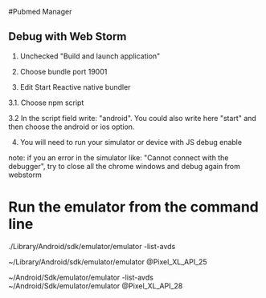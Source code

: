 
#Pubmed Manager

## Debug with Web Storm

1. Unchecked "Build and launch application"

2. Choose bundle port 19001

3. Edit Start Reactive native bundler

3.1. Choose npm script

3.2 In the script field write: "android". You could also write here "start" and then choose the android or ios option.

4. You will need to run your simulator or device with JS debug enable

note: if you an error in the simulator like: "Cannot connect with the debugger", try to close all the chrome windows and debug again from webstorm

# Run the emulator from the command line

./Library/Android/sdk/emulator/emulator -list-avds

~/Library/Android/sdk/emulator/emulator @Pixel_XL_API_25

 ~/Android/Sdk/emulator/emulator -list-avds
 ~/Android/Sdk/emulator/emulator @Pixel_XL_API_28

